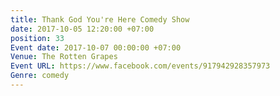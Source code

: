 ```yaml
---
title: Thank God You're Here Comedy Show
date: 2017-10-05 12:20:00 +07:00
position: 33
Event date: 2017-10-07 00:00:00 +07:00
Venue: The Rotten Grapes
Event URL: https://www.facebook.com/events/917942928357973
Genre: comedy
---
```



